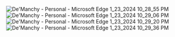 ![De'Manchy - Personal - Microsoft​ Edge 1_23_2024 10_28_55 PM](https://github.com/shalomola/Hotel-website/assets/83159602/2aa9bdfe-354e-41dd-ba68-b6fe4edff635)
![De'Manchy - Personal - Microsoft​ Edge 1_23_2024 10_29_06 PM](https://github.com/shalomola/Hotel-website/assets/83159602/464c99e8-cef0-4b1a-962b-9e53160b3168)
![De'Manchy - Personal - Microsoft​ Edge 1_23_2024 10_29_20 PM](https://github.com/shalomola/Hotel-website/assets/83159602/6022b4db-a5ac-4d6a-bc3d-1c2894835187)
![De'Manchy - Personal - Microsoft​ Edge 1_23_2024 10_29_36 PM](https://github.com/shalomola/Hotel-website/assets/83159602/3463a226-6ecd-4c58-99e6-a665367e3605)
